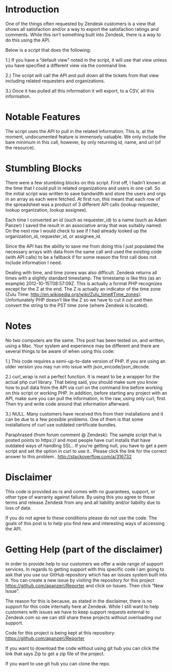 Introduction
============

One of the things often requested by Zendesk customers is a view that shows all satisfaction and/or a way to export the satisfaction ratings and comments. While this isn’t something built into Zendesk, there is a way to do this using the API. 

Below is a script that does the following:

1.) If you have a “default view” noted in the script, it will use that view unless you have specified a different view via the command line.

2.) The script will call the API and pull down all the tickets from that view including related requesters and organizations. 

3.) Once it has pulled all this information it will export, to a CSV, all this information.  

Notable Features
================

The script uses the API to pull in the related information. This is, at the moment, undocumented feature is immensely valuable. We only include the bare minimum in this call, however, by only returning id, name, and url (of the resource). 

Stumbling Blocks
================

There were a few stumbling blocks on this script. First off, I hadn’t known at the time that I could pull in related organizations and users in one call. So the initial script was written to save bandwidth and store the users and orgs in an array as each were fetched. At first run, this meant that each row of the spreadsheet was a product of 3 different API calls (lookup requester, lookup organization, lookup assignee). 

Each time I converted an id (such as requester_id) to a name (such as Adam Panzer) I saved the result in an associative array that was suitably named. On the next row I would check to see if I had already looked up the organization_id, requester_id, or assignee_id. 

Since the API has the ability to save me from doing this I just populated the necessary arrays with data from the same call and used the existing code (with API calls) to be a fallback if for some reason the first call does not include information I need. 

Dealing with time, and time zones was also difficult. Zendesk returns all times with a slightly standard timestamp. The timestamp is like this (as an example) 2012-10-15T08:57:09Z. This is actually a format PHP recognizes except for the Z at the end.  The Z is actually an indicator of the time zone (Zulu Time: http://en.wikipedia.org/wiki/Zulu_time#Time_zones). Unfortunately PHP doesn’t like the Z so we have to cut it out and then convert the string to the PST time zone (where Zendesk is located). 

Notes
=====

No two computers are the same. This post has been tested on, and written, using a Mac. Your system and experience may be different and there are several things to be aware of when using this code:

1.) This code requires a semi-up-to-date version of PHP. If you are using an older version you may run into issue with json_encode/json_decode. 

2.) curl_wrap is not a perfect function. It is meant to be a wrapper for the actual php curl library. That being said, you should make sure you know how to pull data from the API via curl on the command line before working on this script or working PHP. In addition, before starting any project with an API, make sure you can pull the information, in the raw, using only curl, first. Then try and write code around that information afterward. 

3.) NULL. Many customers have received this from their installations and it can be due to a few possible problems. One of them is that some installations of curl use outdated certificate bundles. 

Paraphrased (from forum comment @ Zendesk):
The sample script that is posted points to https:// and most people have curl installs that have outdated ways of handling SSL.. If you're getting null, you have to get a pem script and set the option in curl to use it.. Please click the link for the correct answer to this problem..
http://stackoverflow.com/a/316732


Disclaimer
==========

This code is provided as-is and comes with no guarantees, support, or other type of warranty against failure. By using this you agree to these terms and release Zendesk from any and all liability and/or liability due to loss of data. 

If you do not agree to these conditions please do not use the code. The goals of this post is to help you find new and interesting ways of accessing the API. 

Getting Help (part of the disclaimer)
=====================================

In order to provide help to our customers we offer a wide range of support services. In regards to getting support with this specific code I am going to ask that you use our GitHub repository which has an issues system built into it. You can create a new issue by visiting the repository for this project https://github.com/apanzerj/Reporter and click on Issues. Then click “New Issue”.

The reason for this is because, as stated in the disclaimer, there is no support for this code internally here at Zendesk. While I still want to help customers with issues we have to keep support requests external to Zendesk.com so we can still share these projects without overloading our support. 

Code for this project is being kept at this repository: https://github.com/apanzerj/Reporter

If you want to download the code without using git hub you can click the link that says Zip to get a zip file of the project. 

If you want to use git hub you can clone the repo.
